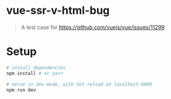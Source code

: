 # vue-ssr-v-html-bug

> A test case for https://github.com/vuejs/vue/issues/11299

# Setup

``` bash
# install dependencies
npm install # or yarn

# serve in dev mode, with hot reload at localhost:8080
npm run dev
```
